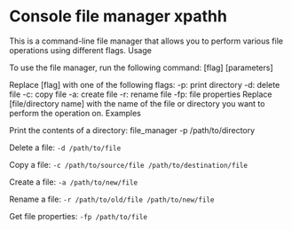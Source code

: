 # Console file manager xpathh

This is a command-line file manager that allows you to perform various file operations using different flags.
Usage

To use the file manager, run the following command:
[flag] [parameters]

Replace [flag] with one of the following flags:
-p: print directory
-d: delete file
-c: copy file
-a: create file
-r: rename file
-fp: file properties
Replace [file/directory name] with the name of the file or directory you want to perform the operation on.
Examples

Print the contents of a directory:
file_manager -p /path/to/directory

Delete a file:
`-d /path/to/file`

Copy a file:
`-c /path/to/source/file /path/to/destination/file`

Create a file:
`-a /path/to/new/file`

Rename a file:
`-r /path/to/old/file /path/to/new/file`

Get file properties:
`-fp /path/to/file`
